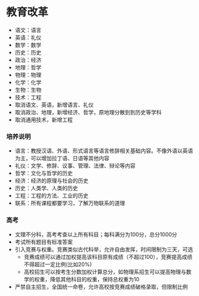 # 教育改革

- 语文：语言
- 英语：礼仪
- 数学：数学
- 历史：历史
- 政治：经济
- 地理：哲学
- 物理：物理
- 化学：化学
- 生物：生物
- 技术：工程
- 取消语文、英语，新增语言、礼仪
- 取消政治、地理，新增经济、哲学，原地理分散到到历史等学科
- 取消通用技术，新增工程

### 培养说明

- 语言：教授汉语、外语、形式语言等语言修辞相关基础内容。不像外语以英语为主，可以增加拉丁语、日语等其他内容
- 礼仪：文学、修辞、议事、管理、法律、辩论等内容
- 哲学：文化与哲学的历史
- 经济：经济的原理与社会的历史
- 历史：人类学、人类的历史
- 工程：工程的方法、工业的历史
- 联系：所有课程都要学习，了解万物联系的道理

### 高考

- 文理不分科，高考考查以上所有科目；每科满分为100分，总分1000分
- 考试所有题目有标准答案
- 引入竞赛与权重。竞赛类似古代科举，允许自由发挥，时间限制为三天，可选
  - 竞赛成绩可以通过加权提高该科目原有成绩（不超过100），竞赛提高成绩不得超过一定比例(比如20%)
  - 高校招生可以按考生分数加权计算总分，如物理系招生可以提高物理与数学的权重，降低其他科目的权重，保持总权重为10
- 严禁自主招生，全国统一命卷，允许高校按竞赛成绩破格录取，但限制比例
